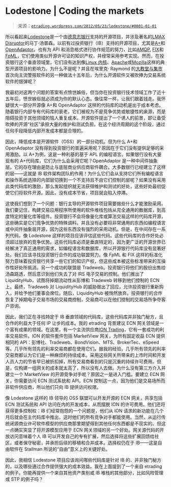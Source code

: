 <!--yml

分类：未分类

日期：2024-05-12 19:34:09

-->

# Lodestone | Coding the markets

> 来源：[`etrading.wordpress.com/2012/05/23/lodestone/#0001-01-01`](https://etrading.wordpress.com/2012/05/23/lodestone/#0001-01-01)

所以看起来[Lodestone](http://lodestonefoundation.wordpress.com/)是一个由[德意志银行](http://www.db.com/)支持的开源项目，并涉及著名的[LMAX Disruptor](http://www.infoq.com/presentations/LMAX)的马丁·汤普森。以前有过投资银行（IB）支持的开源项目，尤其是[A+](http://www.aplusdev.org/ "A+")和[OpenAdaptor](https://www.openadaptor.org/ "OpenAdaptor")。也有为 API 和消息格式进行协作规范的努力，比如[AMQP](http://www.amqp.org/), [FIX](http://fixprotocol.org/)和[FpML](http://www.fpml.org/)，它们使用类似开源许可证的知识产权，并经常采用参考实现。然而，在投资银行这个垂直领域里，它们没有达到像[Linux 内核](http://www.kernel.org/)、[Apache](http://www.apache.org/)或[Mozilla](http://www.mozilla.org/en-US/)这样的典型开源项目的影响力。为什么不是呢？并且在埃里克· Raymond 的[大教堂与集市](http://www.catb.org/~esr/writings/homesteading/cathedral-bazaar/index.html#catbmain)首次向主流警报软件的另一种做法十五年后，为什么开源软件又被吹捧为交易系统软件的银弹呢？

我最初对这两个问题的答案有点愤世嫉俗，但当你在投资银行技术领域工作了近十五年后，愤世嫉俗就必须成为你的默认心态。像往常一样，让我们跟着钱走。我怀疑很大一部分开源像 A+和 OpenAdaptor 这样的代码库的动机是出于成本考虑。随着银行内部专有代码库的衰老，它们被视为不是竞争优势或敏捷性的来源，而是阻碍投资于其他领域的恼人重复成本。开源软件提出了一个诱人的前景，即让备受吹捧的开源“社区”承担大量的维护和测试负担。在这个经济周期的这个阶段，通过任何手段降低内部开发成本都是合理的。

因此，降低成本是开源软件（OSS）的一部分动机。但为什么 A+和 OpenAdaptor 没有得到投资银行的普遍采用呢？原因在于它们没有提供足够的采用激励。以 A+为例，这是一种利基的基于 APL 的编程语言。如果银行没有大量现有的 A+代码库，它们为什么会采用它呢？OpenAdaptor 是一种中间件抽象层。它的存在理由是防止与底层商业供应商软件耦合。大多数银行已经建立了这样的层——这就是 IB 软件架构团队的作用！为什么它们会从支持它们所有编程语言和操作系统选择的内部层切换到一个不支持且不由它们控制的层呢？如果没有采用此类代码库的激励，那么发起组织就无法获得维护和测试的好处，这些好处最初促使它们将软件开源。因此，没有成本节省，项目就会陷入停滞。

这使我们想到了一个问题：银行主导的开源软件项目需要做些什么才能激励采用。我们要记住，构建交易应用程序所使用的软件堆栈包括从完全通用的数据库，到高度特定的量化库等组件。投资银行不会将像量化库或算法交易这样的代码库开源，这些确实是它们竞争优势的特殊调料。并且没有必要将非常通用的东西如编程语言或中间件抽象层开源，因为这些东西没有强烈的采用动机。但是，在中间存在一系列代码，像 Lodestone 这样的项目应该评估这些代码。这些代码库的合作好处必须超过放弃的竞争优势。这些代码库必须是垂直特定的，因为更广泛的开源世界已经解决了真正通用的需求，如编程语言和数据库，所以开源银行代码库没有显著好处。我们应该寻找投资银行合作的成功联盟努力。像 FpML 和 FIX 这样的标准化努力意味着投资银行共享一些它们的知识产权，但这些成本被这些标准带来的互操作性好处所抵消。另一个成功的联盟是 Tradeweb。投资银行将他们的股份出售给汤森路透，然后意识到他们失去了对 IRS 电子交易的控制。他们推出了 LiquidityHub，试图将掉期流动性从彭博和 Tradeweb 转移到他们控制的 ECN 上。最终，Tradeweb 对 LiquidityHub 的威胁做出了回应，允许投资银行重新购入，并给予他们董事会席位。随后，LiquidityHub 被悄然放弃。投资银行的合作恢复了掉期电子交易市场的交易商控制，交易商可以在他们控制的交易场所争夺客户咨询。

因此，我们正在寻找特定于 IB 垂直领域的代码库，这些代码库并非独门秘方，且合作的利益大于任何 IP 让步的成本。我的 etrading 背景建议 ECN 网关领域是一个富有成果的领域。在这里，有一个主流供应商[ION Trading](http://www.iontrading.com)，它有一套成功的利率交易软件。ION 的软件套件包括 MarketView 网关，为所有固定收益 ECN 提供相同的 API：彭博社、Tradeweb、BondVision、MTS、BrokerTec、eSpeed 等。几乎所有领先的利率交易商都在使用它们。据我的经验，几乎所有领先的利率交易商都认为它们是一种麻烦的持续成本。采用这些网关所带来的上市时间和开发人员人力的节省早已被折扣掉，所有交易商看到的只是沉重的持续许可费用。但是，仅构建一组网关的成本就太高了，所以没有人去做。为什么没有第三方介入并建立一个 MarketView 的开源竞争对手呢？原因之一是进入门槛。要建立 ECN 网关，你需要访问 ECN 测试系统和 API。ECN 控制这一点，因为他们是交易场所而非软件供应商，所以他们只向 IB 提供访问权限。

像 Lodestone 这样的 IB 领导的 OSS 联盟可以开发开源的 ECN 网关，共享包括 ECN 测试系统和 API 访问在内的开发成本，从而摆脱 ION 的许可费用。他们还将获得更多控制权：IB 们经常抱怨的一个问题是，他们从 ION 请求的新功能在几个月后就会在主代码库中推出，这时他们的所有竞争对手都能使用。当然，从运行传统闭源商业许可软件模型的供应商那里期望得到其他任何东西都是不现实的。但这一点确实突显了将开源模型应用于 ECN 网关领域的另一个好处。网关源代码的开放访问意味着个人 IB 可以开发自己的专有扩展，然后选择将这些扩展回馈给社区，或者保守秘密，并承担后续的移植和合并成本。选择权仍在于 IB——这是自由软件在 Stallman 所说的“自由”意义上的关键好处。

因此，我相信 Lodestone 项目应该询问哪些代码库是针对 IB 的、并非独门秘方的，以及哪些通过合作提供强大的成本效益。我在上面提到了一个来自 etrading 的例子。你能再提供一个来自其他资产类别或 IB 堆栈的其他部分，比如风险管理或 STP 的例子吗？
